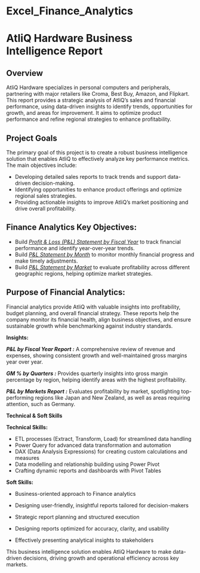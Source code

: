 # Excel_Finance_Analytics

# AtliQ Hardware Business Intelligence Report

## Overview

AtliQ Hardware specializes in personal computers and peripherals, partnering with major retailers like Croma, Best Buy, Amazon, and Flipkart. This report provides a strategic analysis of AtliQ’s sales and financial performance, using data-driven insights to identify trends, opportunities for growth, and areas for improvement. It aims to optimize product performance and refine regional strategies to enhance profitability.

## Project Goals

The primary goal of this project is to create a robust business intelligence solution that enables AtliQ to effectively analyze key performance metrics. The main objectives include:

- Developing detailed sales reports to track trends and support data-driven decision-making.
- Identifying opportunities to enhance product offerings and optimize regional sales strategies.
- Providing actionable insights to improve AtliQ’s market positioning and drive overall profitability.

## Finance Analytics Key Objectives:

- Build _[Profit & Loss (P&L) Statement by Fiscal Year](https://github.com/udaykiran9392/Excel_Finance_Analytics/blob/main/P%26L%20Statement%20by%20Fiscal%20Year.pdf)_ to track financial performance and identify year-over-year trends.
- Build _[P&L Statement by Month](https://github.com/udaykiran9392/Excel_Finance_Analytics/blob/main/P%26L%20Statement%20by%20Months.pdf)_ to monitor monthly financial progress and make timely adjustments.
- Build  _[P&L Statement by Market](https://github.com/udaykiran9392/Excel_Finance_Analytics/blob/main/P%26L%20Statement%20by%20Markets.pdf)_ to evaluate profitability across different geographic regions, helping optimize market strategies.

## Purpose of Financial Analytics:

Financial analytics provide AtliQ with valuable insights into profitability, budget planning, and overall financial strategy. These reports help the company monitor its financial health, align business objectives, and ensure sustainable growth while benchmarking against industry standards.

**Insights:**


_**P&L by Fiscal Year Report :**_ A comprehensive review of revenue and expenses, showing consistent growth and well-maintained gross margins year over year.

_**GM % by Quarters :**_ Provides quarterly insights into gross margin percentage by region, helping identify areas with the highest profitability.

_**P&L by Markets Report :**_ Evaluates profitability by market, spotlighting top-performing regions like Japan and New Zealand, as well as areas requiring attention, such as Germany.

**Technical & Soft Skills**

**Technical Skills:**

- ETL processes (Extract, Transform, Load) for streamlined data handling
- Power Query for advanced data transformation and automation
- DAX (Data Analysis Expressions) for creating custom calculations and measures
- Data modelling and relationship building using Power Pivot
- Crafting dynamic reports and dashboards with Pivot Tables

**Soft Skills:**
- Business-oriented approach to Finance analytics

- Designing user-friendly, insightful reports tailored for decision-makers

- Strategic report planning and structured execution

- Designing reports optimized for accuracy, clarity, and usability

- Effectively presenting analytical insights to stakeholders

This business intelligence solution enables AtliQ Hardware to make data-driven decisions, driving growth and operational efficiency across key markets.

